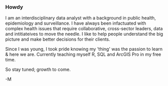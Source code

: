 <!--
**slawinsm/slawinsm** is a ✨ _special_ ✨ repository because its `README.md` (this file) appears on your GitHub profile.
-->

### Howdy

I am an interdisciplinary data analyst with a background in public health, epidemiology and surveillance. I have always been infactuated with complex health issues that require collaborative, cross-sector leaders, data and intitiateives to move the needle. I like to help people understand the big picture and make better decisions for their clients.

Since I was young, I took pride knowing my 'thing' was the passion to learn & here we are. Currently teaching myself R, SQL and ArcGIS Pro in my free time. 

So stay tuned; growth to come.

-M


<!-- ![visitor badge](https://visitor-badge.glitch.me/badge?page_id=slawinsm.visitor-badge&left_text=My%20Page%20Visitors) -->
